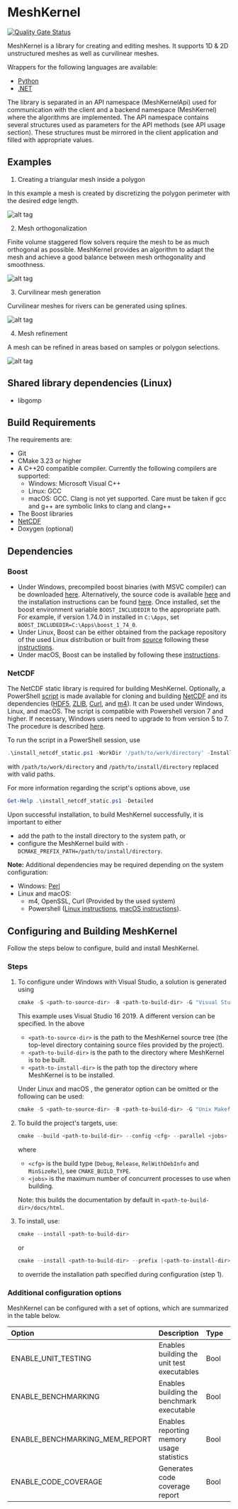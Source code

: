 # MeshKernel
[![Quality Gate Status](https://sonarcloud.io/api/project_badges/measure?project=Deltares_Grid_Editor_back-end&metric=alert_status)](https://sonarcloud.io/dashboard?id=Deltares_Grid_Editor_back-end)

MeshKernel is a library for creating and editing meshes.
It supports 1D & 2D unstructured meshes as well as curvilinear meshes.

Wrappers for the following languages are available:
- [Python](https://github.com/Deltares/MeshKernelPy)
- [.NET](https://github.com/Deltares/MeshKernelNET)

The library is separated in an API namespace (MeshKernelApi) used for communication with the client and a backend namespace (MeshKernel) where the algorithms are implemented. 
The API namespace contains several structures used as parameters for the API methods (see API usage section). 
These structures must be mirrored in the client application and filled with appropriate values.

## Examples

1. Creating a triangular mesh inside a polygon

In this example a mesh is created by discretizing the polygon perimeter with the desired edge length.

![alt tag](docs/images/TriangularMeshInPolygon.jpg)

2. Mesh orthogonalization

Finite volume staggered flow solvers require the mesh to be as much orthogonal as possible. 
MeshKernel provides an algorithm to adapt the mesh and achieve a good balance between mesh orthogonality and smoothness.

![alt tag](docs/images/MeshOrthogonalization.jpg)

3. Curvilinear mesh generation

Curvilinear meshes for rivers can be generated using splines.

![alt tag](docs/images/OrthogonalCurvilinearGrid.jpg)

4. Mesh refinement

A mesh can be refined in areas based on samples or polygon selections. 

![alt tag](docs/images/GridRefinement.jpg)


## Shared library dependencies (Linux)
- libgomp

## Build Requirements

The requirements are:
- Git
- CMake 3.23 or higher
- A C++20 compatible compiler. Currently the following compilers are supported:
   - Windows: Microsoft Visual C++
   - Linux: GCC
   - macOS: GCC. Clang is not yet supported. Care must be taken if gcc and g++ are symbolic links to clang and clang++
- The Boost libraries
- [NetCDF](#netcdf)
- Doxygen (optional)

## Dependencies

### Boost
- Under Windows, precompiled boost binaries (with MSVC compiler) can be downloaded [here](https://sourceforge.net/projects/boost/files/boost-binaries/). Alternatively, the source code is available [here](https://sourceforge.net/projects/boost/files/boost/) and the installation instructions can be found [here](https://www.boost.org/doc/libs/1_74_0/more/getting_started/windows.html). Once installed, set the boost environment variable `BOOST_INCLUDEDIR` to the appropriate path. For example, if version 1.74.0 in installed in `C:\Apps`, set `BOOST_INCLUDEDIR=C:\Apps\boost_1_74_0`.
- Under Linux, Boost can be either obtained from the package repository of the used Linux distribution or built from [source](https://sourceforge.net/projects/boost/files/boost/) following these [instructions](https://www.boost.org/doc/libs/1_74_0/more/getting_started/unix-variants.html).
- Under macOS, Boost can be installed by following these [instructions](https://www.boost.org/doc/libs/1_74_0/doc/html/quickbook/install.html).

### NetCDF
The NetCDF static library is required for building MeshKernel. Optionally, a PowerShell [script](scripts/install_netcdf_static.ps1) is made available for cloning and building [NetCDF](https://github.com/Unidata/netcdf-c) and its dependencies ([HDF5](https://github.com/HDFGroup/hdf5), [ZLIB](https://github.com/madler/zlib), [Curl](https://github.com/curl/curl), and [m4](https://sourceforge.net/projects/gnuwin32/files/m4/)). It can be used under Windows, Linux, and macOS. The script is compatible with Powershell version 7 and higher. If necessary, Windows users need to upgrade to from version 5 to 7. The procedure is described [here](https://learn.microsoft.com/en-us/powershell/scripting/whats-new/migrating-from-windows-powershell-51-to-powershell-7?view=powershell-7.3).

To run the script in a PowerShell session, use
```powershell
.\install_netcdf_static.ps1 -WorkDir '/path/to/work/directory' -InstallDir '/path/to/install/directory' -BuildType 'Release' -ParallelJobs 10 -GitTags @{zlib = 'v1.2.13'; curl = 'curl-7_88_1';  hdf5 = 'hdf5-1_14_0';  netcdf_c = 'v4.9.1'}
```

with `/path/to/work/directory` and `/path/to/install/directory` replaced with valid paths.

For more information regarding the script's options above, use
```powershell
Get-Help .\install_netcdf_static.ps1 -Detailed
```

Upon successful installation, to build MeshKernel successfully, it is important to either
- add the path to the install directory to the system path, or
- configure the MeshKernel build with `-DCMAKE_PREFIX_PATH=/path/to/install/directory`.

**Note:** Additional dependencies may be required depending on the system configuration:
- Windows: [Perl](https://strawberryperl.com/)
- Linux and macOS: 
  - m4, OpenSSL, Curl (Provided by the used system)
  - Powershell ([Linux instructions](https://learn.microsoft.com/en-us/powershell/scripting/install/installing-powershell-on-linux?view=powershell-7.3), [macOS instructions](https://learn.microsoft.com/en-us/powershell/scripting/install/installing-powershell-on-macos?view=powershell-7.3)).
  
## Configuring and Building MeshKernel
Follow the steps below to configure, build and install MeshKernel.
### Steps
1.  To configure under Windows with Visual Studio, a solution is generated using

    ```powershell
    cmake -S <path-to-source-dir> -B <path-to-build-dir> -G "Visual Studio 16 2019" --install-prefix <path-to-install-dir>
    ```
    This example uses Visual Studio 16 2019. A different version can be specified. In the above
    - `<path-to-source-dir>` is the path to the MeshKernel source tree (the top-level directory containing source files provided by the project).
    - `<path-to-build-dir>` is the path to the directory where MeshKernel is to be built.
    - `<path-to-install-dir>` is the path top the directory where MeshKernel is to be installed.

    
    Under Linux and macOS , the generator option can be omitted or the following can be used:
     ```powershell
    cmake -S <path-to-source-dir> -B <path-to-build-dir> -G "Unix Makefiles" --install-prefix <path-to-install-dir>
    ```

2.  To build the project's targets, use:
    ```powershell
    cmake --build <path-to-build-dir> --config <cfg> --parallel <jobs>
    ```
    where
    - `<cfg>` is the build type (`Debug`, `Release`, `RelWithDebInfo` and `MinSizeRel`), see `CMAKE_BUILD_TYPE`.
    - `<jobs>` is the maximum number of concurrent processes to use when building.

    Note: this builds the documentation by default in `<path-to-build-dir>/docs/html`.

3.  To install, use:
    ```powershell
    cmake --install <path-to-build-dir>
    ```
    or 
    ```powershell
    cmake --install <path-to-build-dir> --prefix [<path-to-install-dir>]
    ```
    to override the installation path specified during configuration (step 1).


### Additional configuration options
MeshKernel can be configured with a set of options, which are summarized in the table below.

| Option | Description | Type | Default | Notes |
|:------ |:------------|:-----|:--------|:------|
| ENABLE_UNIT_TESTING | Enables building the unit test executables | Bool | ON  | |
| ENABLE_BENCHMARKING | Enables building the benchmark executable | Bool | OFF | |
| ENABLE_BENCHMARKING_MEM_REPORT | Enables reporting memory usage statistics | Bool | OFF | Applicable only when ENABLE_BENCHMARKING is ON, ignored otherwise |
| ENABLE_CODE_COVERAGE | Generates code coverage report | Bool | OFF | Valid only under Linux and macOS when a GNU compiler is used (requires gcov), ignored otherwise |








